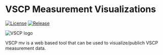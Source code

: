 # VSCP Measurement Visualizations

[![License](https://img.shields.io/badge/license-MIT-blue.svg)](http://choosealicense.com/licenses/mit/)
[![Release](https://img.shields.io/github/release/grodansparadis/vscp-mv.svg)](https://github.com/grodansparadis/vscp-mv/releases)

![VSCP logo](http://vscp.org/images/vscp_logo.jpg)

VSCP mv is a web based tool that can be used to visualize/publich VSCP measurement data.
